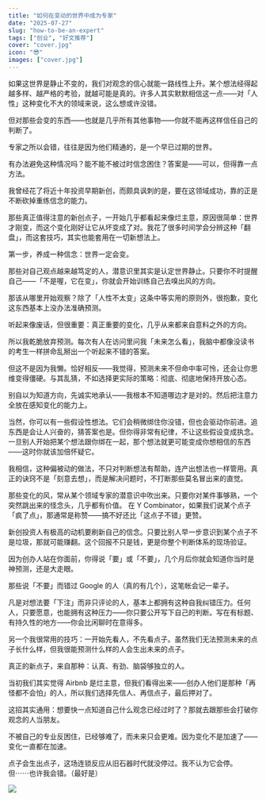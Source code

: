 ```yaml
---
title: "如何在变动的世界中成为专家"
date: "2025-07-27"
slug: "how-to-be-an-expert"
tags: ["创业", "好文推荐"]
cover: "cover.jpg"
icon: "😎"
images: ["cover.jpg"]
---
```

如果这世界是静止不变的，我们对观念的信心就能一路线性上升。某个想法经得起越多样、越严格的考验，就越可能是真的。许多人其实默默相信这一点——对「人性」这种变化不大的领域来说，这么想或许没错。



但对那些会变的东西——也就是几乎所有其他事物——你就不能再这样信任自己的判断了。



专家之所以会错，往往是因为他们精通的，是一个早已过期的世界。



有办法避免这种情况吗？能不能不被过时信念困住？答案是——可以，但得靠一点方法。



我曾经花了将近十年投资早期新创，而颇具讽刺的是，要在这领域成功，靠的正是不断砍掉重练信念的能力。



那些真正值得注意的新创点子，一开始几乎都看起来像烂主意，原因很简单：世界才刚变，而这个变化刚好让它从坏变成了对。我花了很多时间学会分辨这种「翻盘」，而这套技巧，其实也能套用在一切新想法上。



第一步，养成一种信念：世界一定会变。



那些对自己观点越来越笃定的人，潜意识里其实是认定世界静止。只要你不时提醒自己——「不是喔，它在变」，你就会开始训练自己去嗅出风的方向。



那该从哪里开始观察？除了「人性不太变」这条中等实用的原则外，很抱歉，变化这东西基本上没办法准确预测。



听起来像废话，但很重要：真正重要的变化，几乎从来都来自意料之外的方向。



所以我乾脆放弃预测。每次有人在访问里问我「未来怎么看」，我脑中都像没读书的考生一样拼命乱掰出一个听起来不错的答案。



但这不是因为我懒。恰好相反——我觉得，预测未来不但命中率可怜，还会让你思维变得僵硬。与其乱猜，不如选择更实际的策略：彻底、彻底地保持开放心态。



别自以为知道方向，先诚实地承认——我根本不知道哪边才是对的。然后把注意力全放在感知变化的能力上。



当然，你可以有一些假设性想法。它们会稍微绑住你没错，但也会驱动你前进。追东西是会让人兴奋的，猜答案也是。但你得非常有纪律，不让这些假设变成执念。
一旦别人开始把某个想法跟你绑在一起，那个想法就更可能变成你想相信的东西——这时你就该加倍怀疑它。



我相信，这种偏被动的做法，不只对判断想法有帮助，连产出想法也一样管用。真正的诀窍不是「刻意去想」，而是解决问题时，不打断那些莫名冒出来的直觉。



那些变化的风，常从某个领域专家的潜意识中吹出来。只要你对某件事够熟，一个突然跳出来的怪念头，几乎都有价值。
在 Y Combinator，如果我们说某个点子「疯了点」，那通常是称赞——搞不好还比「这点子不错」更赞。



新创投资人有极高的动机要刷新自己的信念。只要比别人早一步意识到某个点子不是垃圾，那就可能赚翻。这个回报不只是钱，更是你整个判断体系的现场验证。



因为创办人站在你面前，你得说「要」或「不要」，几个月后你就会知道你当时是神预测，还是大走眼。



那些说「不要」而错过 Google 的人（真的有几个），这笔帐会记一辈子。



凡是对想法要「下注」而非只评论的人，基本上都拥有这种自我纠错压力。任何人，只要愿意，也能拥有这种压力——你只要公开写下自己的判断。写在有标题、有持久性的地方——你会比闲聊时在意得多。



另一个我很常用的技巧：一开始先看人，不先看点子。虽然我们无法预测未来的点子长什么样，但我很能预测什么样的人会生出未来的点子。



真正的新点子，来自那种：认真、有劲、脑袋够独立的人。



当初我们其实觉得 Airbnb 是烂主意，但我们看得出来——创办人他们是那种「再怪都不会怕」的人，所以我们选择先信人、再信点子，最后押对了。



这招其实通用：想要快一点知道自己什么观念已经过时了？那就去跟那些会打破你观念的人当朋友。



不被自己的专业反困住，已经够难了，而未来只会更难。因为变化不是加速了——变化一直都在加速。



点子会生出点子，这场连锁反应从旧石器时代就没停过。我不认为它会停。
但⋯⋯也许我会错。（最好是）




![](https://prod-files-secure.s3.us-west-2.amazonaws.com/112d0858-5090-4d34-a606-b75eb8d65fd2/46476355-9cf3-4e99-9b7a-3531bc426380/1000202064.png?X-Amz-Algorithm=AWS4-HMAC-SHA256&X-Amz-Content-Sha256=UNSIGNED-PAYLOAD&X-Amz-Credential=ASIAZI2LB4663U5DZ4GP%2F20250901%2Fus-west-2%2Fs3%2Faws4_request&X-Amz-Date=20250901T074403Z&X-Amz-Expires=3600&X-Amz-Security-Token=IQoJb3JpZ2luX2VjEKf%2F%2F%2F%2F%2F%2F%2F%2F%2F%2FwEaCXVzLXdlc3QtMiJHMEUCIQDVOePqX0Pi3xcm2MdLmf3UN7WRkDKnnTTFkGzi9kkSnwIgG8O2OsOitHfmt8qMiEZgn3UJlpn20bOTe%2BcaqdBi1L8q%2FwMIEBAAGgw2Mzc0MjMxODM4MDUiDInu%2FHYqMwwjZCQBRSrcA2HlMN8%2FjgLPXBlk%2FKkvZoMiNJ7hQiZOpxEm0G0S48aRlcIDHoL%2BvQtWmngLdJPu7VQcQiWJo3yiyd%2BIxvQPsU7t6Y4SU7oXmxD0w%2FVyhuUGWd9R%2FEADgJT0j6Kvnl5MEmZShn7KKe%2FHRm12gb0jl6TtIUYlOtCN20P94VglGtAJJNQs%2FdlVO4qwz4eLYzSGVZJRbHxbekd1avpOcc7v2eRvc7R4P7Yb9c9eIC9bI29vfMG%2BVwE1fmUjqRfS%2BJBadM%2BYOSQE1vxSxz2ULJW98MAAg1fj0G8tr3nHssocwv7jbyF2IrQDLjcEsatEf2esApss7g6%2FVBsrmZ1kaP93dOm865PvG1MwwtfUZ4jckn235F2y80TYbpc2ydtw0DNOHY919lC7%2BTnvjc9MKaVHyhsDUQQHyMdVu%2B9TaNTACnUI%2BqnZFflmi0ehrmP7EJaajiOtymLw8XW9qiDYyTfaGiZ4ZHoOJcN45AQNkajuQYZ5qZEsYic12vB0YB9zVULwIVALyje57Pj3F4fgUi5u6coBt2I66S%2FRE%2B9OBQZTstumHJJs1smi21PPglwGVB00MSw06TIsurvZIJo7N4YtPOp4gBa1cOxKHymRgdvh5DEveNSFlEuyd3gyVStSMP6N1cUGOqUBPE2i6CX9%2FUUchupl1N4I0eKEomYS0mia9ezpRo%2FM%2FUHusNjDhHogOdxgTdfBqHgDaaJ6bssqsszCELdkRgF8xgytrHK6DeUNXaY%2BzrDrMzxb%2B6nRe%2BiFm%2Fbp0ti5wBT348zOVKeIdvsCvAaHrRiEeswAP%2Bf3vRCDYobYAs9Fg9ZhWJopqBP2ZMf73Gn3cL25S5%2FBnLcmODv3u2xdBgxqo3%2FSxW96&X-Amz-Signature=379efeb3ac07441532d944a35fd052bc4a852eb3e9b8ca58430013174fdd6f71&X-Amz-SignedHeaders=host&x-amz-checksum-mode=ENABLED&x-id=GetObject)

